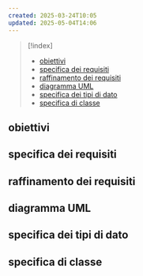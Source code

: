 ```yaml
---
created: 2025-03-24T10:05
updated: 2025-05-04T14:06
---
```

>[!index]
>- [obiettivi](#obiettivi)
>- [specifica dei requisiti](#specifica%20dei%20requisiti)
>- [raffinamento dei requisiti](#raffinamento%20dei%20requisiti)
>- [diagramma UML](#diagramma%20UML)
>- [specifica dei tipi di dato](#specifica%20dei%20tipi%20di%20dato)
>- [specifica di classe](#specifica%20di%20classe)
## obiettivi
## specifica dei requisiti
## raffinamento dei requisiti
## diagramma UML
## specifica dei tipi di dato
## specifica di classe